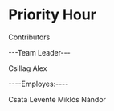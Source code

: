 # Priority Hour

Contributors


---Team Leader---


  Csillag Alex
  
  
----Employes:---- 


  Csata Levente
  Miklós Nándor
